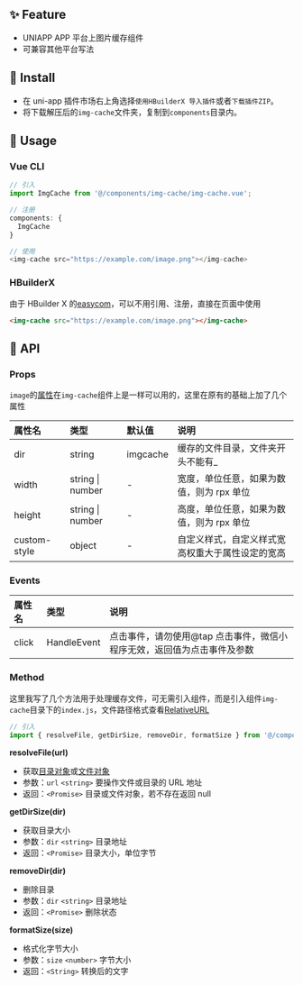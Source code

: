 ## ✨ Feature

- UNIAPP APP 平台上图片缓存组件
- 可兼容其他平台写法

## 🥗 Install

- 在 uni-app 插件市场右上角选择`使用HBuilderX 导入插件`或者`下载插件ZIP`。
- 将下载解压后的`img-cache`文件夹，复制到`components`目录内。

## 🥐 Usage

### Vue CLI

```Javascript
// 引入
import ImgCache from '@/components/img-cache/img-cache.vue';

// 注册
components: {
  ImgCache
}

// 使用
<img-cache src="https://example.com/image.png"></img-cache>
```

### HBuilderX

由于 HBuilder X 的[easycom](https://uniapp.dcloud.io/collocation/pages?id=easycom)，可以不用引用、注册，直接在页面中使用

```HTML
<img-cache src="https://example.com/image.png"></img-cache>
```

## 🥪 API

### Props

`image`的[属性](https://uniapp.dcloud.io/component/image)在`img-cache`组件上是一样可以用的，这里在原有的基础上加了几个属性

| 属性名       | 类型             | 默认值   | 说明                                             |
| :----------- | :--------------- | :------- | :----------------------------------------------- |
| dir          | string           | imgcache | 缓存的文件目录，文件夹开头不能有\_               |
| width        | string \| number | -        | 宽度，单位任意，如果为数值，则为 rpx 单位        |
| height       | string \| number | -        | 高度，单位任意，如果为数值，则为 rpx 单位        |
| custom-style | object           | -        | 自定义样式，自定义样式宽高权重大于属性设定的宽高 |

### Events

| 属性名 | 类型        | 说明                                                                    |
| :----- | :---------- | :---------------------------------------------------------------------- |
| click  | HandleEvent | 点击事件，请勿使用@tap 点击事件，微信小程序无效，返回值为点击事件及参数 |

### Method

这里我写了几个方法用于处理缓存文件，可无需引入组件，而是引入组件`img-cache`目录下的`index.js`，文件路径格式查看[RelativeURL](http://www.html5plus.org/doc/zh_cn/io.html#plus.io.RelativeURL)

```Javascript
// 引入
import { resolveFile, getDirSize, removeDir, formatSize } from '@/components/img-cache';
```

**resolveFile(url)**

- 获取[目录对象](http://www.html5plus.org/doc/zh_cn/io.html#plus.io.DirectoryEntry)或[文件对象](http://www.html5plus.org/doc/zh_cn/io.html#plus.io.FileEntry)
- 参数：`url` `<string>` 要操作文件或目录的 URL 地址
- 返回：`<Promise>` 目录或文件对象，若不存在返回 null

**getDirSize(dir)**

- 获取目录大小
- 参数：`dir` `<string>` 目录地址
- 返回：`<Promise>` 目录大小，单位字节

**removeDir(dir)**

- 删除目录
- 参数：`dir` `<string>` 目录地址
- 返回：`<Promise>` 删除状态

**formatSize(size)**

- 格式化字节大小
- 参数：`size` `<number>` 字节大小
- 返回：`<String>` 转换后的文字
